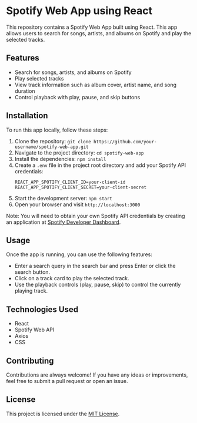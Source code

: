 # Spotify Web App using React #

This repository contains a Spotify Web App built using React. This app allows users to search for songs, artists, and albums on Spotify and play the selected tracks.

## Features

- Search for songs, artists, and albums on Spotify
- Play selected tracks
- View track information such as album cover, artist name, and song duration
- Control playback with play, pause, and skip buttons

## Installation

To run this app locally, follow these steps:

1. Clone the repository: `git clone https://github.com/your-username/spotify-web-app.git`
2. Navigate to the project directory: `cd spotify-web-app`
3. Install the dependencies: `npm install`
4. Create a `.env` file in the project root directory and add your Spotify API credentials:
   ```
   REACT_APP_SPOTIFY_CLIENT_ID=your-client-id
   REACT_APP_SPOTIFY_CLIENT_SECRET=your-client-secret
   ```
5. Start the development server: `npm start`
6. Open your browser and visit `http://localhost:3000`

Note: You will need to obtain your own Spotify API credentials by creating an application at [Spotify Developer Dashboard](https://developer.spotify.com/dashboard/applications).

## Usage

Once the app is running, you can use the following features:

- Enter a search query in the search bar and press Enter or click the search button.
- Click on a track card to play the selected track.
- Use the playback controls (play, pause, skip) to control the currently playing track.

## Technologies Used

- React
- Spotify Web API
- Axios
- CSS

## Contributing

Contributions are always welcome! If you have any ideas or improvements, feel free to submit a pull request or open an issue.

## License

This project is licensed under the [MIT License](LICENSE).
